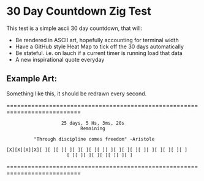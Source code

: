 # 30 Day Countdown Zig Test

This test is a simple ascii 30 day countdown, that will:
- Be rendered in ASCII art, hopefully accounting for terminal width
- Have a GitHub style Heat Map to tick off the 30 days automatically
- Be stateful. i.e. on lauch if a current timer is running load that data
- A new inspirational quote everyday

## Example Art:

Something like this, it should be redrawn every second.

===========================================================================

                        25 days, 5 Hs, 3ms, 20s
                               Remaining

              "Through discipline comes freedom" ~Aristole
    
    [X][X][X][X][ ][ ][ ][ ][ ][ ][ ][ ][ ][ ][ ][ ][ ][ ][ ][ ][ ][ ]
                          [ ][ ][ ][ ][ ][ ][ ][ ]

===========================================================================